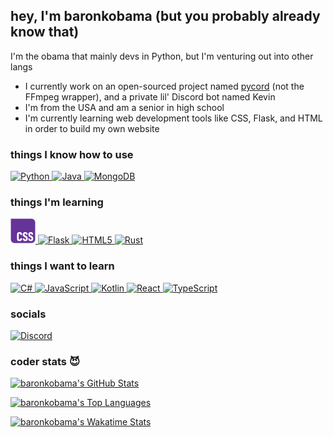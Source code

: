## hey, I'm baronkobama (but you probably already know that)

I'm the obama that mainly devs in Python, but I'm venturing out into other langs

* I currently work on an open-sourced project named [pycord](https://github.com/Pycord-Development/pycord) (not the FFmpeg wrapper), and a private lil' Discord bot named Kevin
* I'm from the USA and am a senior in high school
* I'm currently learning web development tools like CSS, Flask, and HTML in order to build my own website

### things I know how to use
<p align="left">
  <a href="https://www.python.org/" rel="noreferrer" target="_blank">
    <img src="https://github.com/danielcranney/profileme-dev/blob/main/public/icons/skills/python-colored.svg" alt="Python" height="40" width="40" />
  </a>
  <a href="https://www.oracle.com/java/" rel="noreferrer" target="_blank">
    <img src="https://github.com/danielcranney/profileme-dev/blob/main/public/icons/skills/java-colored.svg" alt="Java" height="40" width="40" />
  </a>
  <a href="https://www.mongodb.com/" rel="noreferrer" target="_blank">
    <img src="https://github.com/danielcranney/profileme-dev/blob/main/public/icons/skills/mongodb-colored.svg" alt="MongoDB" height="40" width="40" />
  </a>
</p>

### things I'm learning
<p align="left">
  <a href="https://developer.mozilla.org/en-US/docs/Web/CSS" rel="noreferrer" target="_blank">
    <img src="https://github.com/danielcranney/profileme-dev/blob/main/public/icons/skills/css3-colored.svg" alt="CSS3" height="40" width="40" />
  </a>
  <a href="https://flask.palletsprojects.com/en/2.1.x/" rel="noreferrer" target="_blank">
    <img src="https://github.com/danielcranney/profileme-dev/blob/main/public/icons/skills/flask-colored.svg" alt="Flask" height="40" width="40" />
  </a>
  <a href="https://developer.mozilla.org/en-US/docs/Glossary/HTML5" rel="noreferrer" target="_blank">
    <img src="https://github.com/danielcranney/profileme-dev/blob/main/public/icons/skills/html5-colored.svg" alt="HTML5" height="40" width="40" />
  </a>
  <a href="https://www.rust-lang.org" rel="noreferrer" target="_blank">
    <img src="https://github.com/danielcranney/profileme-dev/blob/main/public/icons/skills/rust-colored.svg" alt="Rust" height="40" width="40" />
  </a>
</p>

### things I want to learn
<p align="left">
  <a href="https://visualstudio.microsoft.com/vs/" rel="noreferrer" target="_blank">
    <img src="https://github.com/danielcranney/profileme-dev/blob/main/public/icons/skills/csharp-colored.svg" alt="C#" height="40" width="40" />
  </a>
  <a href="https://developer.mozilla.org/en-US/docs/Web/JavaScript" rel="noreferrer" target="_blank">
    <img src="https://github.com/danielcranney/profileme-dev/blob/main/public/icons/skills/javascript-colored.svg" alt="JavaScript" height="40" width="40" />
  </a>
  <a href="https://kotlinlang.org" rel="noreferrer" target="_blank">
    <img src="https://github.com/danielcranney/profileme-dev/blob/main/public/icons/skills/kotlin-colored.svg" alt="Kotlin" height="40" width="40" />
  </a>
  <a href="https://reactjs.org" rel="noreferrer" target="_blank">
    <img src="https://github.com/danielcranney/profileme-dev/blob/main/public/icons/skills/react-colored.svg" alt="React" height="40" width="40" />
  </a>
  <a href="https://www.typescriptlang.org/" rel="noreferrer" target="_blank">
    <img src="https://github.com/danielcranney/profileme-dev/blob/main/public/icons/skills/typescript-colored.svg" alt="TypeScript" height="40" width="40" />
  </a>
</p>

### socials
<p align="left">
  <a href="https://discord.com/users/335241734088949760" rel="noreferrer" target="_blank">
    <img src="https://github.com/danielcranney/profileme-dev/blob/main/public/icons/socials/discord.svg" alt="Discord" height="40" width="40" />
  </a>
</p>

### coder stats 😈
<p align="left">
  <a href="https://github.com/baronkobama/" rel="noreferrer" target="_blank">
    <img src="https://github-readme-stats.vercel.app/api?username=baronkobama&theme=dark&count_private=true&show_icons=true" alt="baronkobama's GitHub Stats" />
  </a>
</p>

<p align="left">
  <a href="https://github.com/baronkobama/" rel="noreferrer" target="_blank">
    <img src="https://github-readme-stats.vercel.app/api/top-langs/?username=baronkobama&theme=dark" alt="baronkobama's Top Languages" />
  </a>
</p>

<p align="left">
  <a href="https://github.com/baronkobama/" rel="noreferrer" target="_blank">
    <img src="https://github-readme-stats.vercel.app/api/wakatime?username=baronkobama&theme=dark" alt="baronkobama's Wakatime Stats" />
  </a>
</p>
